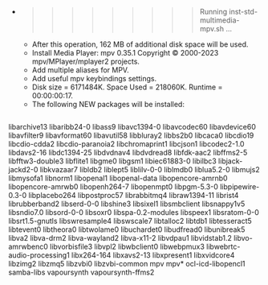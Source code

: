* >>>>>>>>> Running inst-std-multimedia-mpv.sh ...
  * After this operation, 162 MB of additional disk space will be used.
  * Install Media Player: mpv 0.35.1 Copyright © 2000-2023 mpv/MPlayer/mplayer2 projects.
  * Add multiple aliases for MPV.
  * Add useful mpv keybindings settings.
  * Disk size = 6171484K. Space Used = 218060K. Runtime = 00:00:00:17.
  * The following NEW packages will be installed:
  ```bash
libarchive13 libaribb24-0 libass9 libavc1394-0 libavcodec60
libavdevice60 libavfilter9 libavformat60 libavutil58 libbluray2
libbs2b0 libcaca0 libcdio19 libcdio-cdda2 libcdio-paranoia2
libchromaprint1 libcjson1 libcodec2-1.0 libdavs2-16 libdc1394-25
libdvdnav4 libdvdread8 libfdk-aac2 libffms2-5 libfftw3-double3
libflite1 libgme0 libgsm1 libiec61883-0 libilbc3
libjack-jackd2-0 libkvazaar7 libldb2 liblept5 liblilv-0-0
liblmdb0 liblua5.2-0 libmujs2 libmysofa1 libnorm1
libopenal1 libopenal-data libopencore-amrnb0 libopencore-amrwb0 libopenh264-7
libopenmpt0 libpgm-5.3-0 libpipewire-0.3-0 libplacebo264 libpostproc57
librabbitmq4 libraw1394-11 librist4 librubberband2 libserd-0-0
libshine3 libsixel1 libsmbclient libsnappy1v5 libsndio7.0
libsord-0-0 libsoxr0 libspa-0.2-modules libspeex1 libsratom-0-0
libsrt1.5-gnutls libswresample4 libswscale7 libtalloc2 libtdb1
libtesseract5 libtevent0 libtheora0 libtwolame0 libuchardet0
libudfread0 libunibreak5 libva2 libva-drm2 libva-wayland2
libva-x11-2 libvdpau1 libvidstab1.2 libvo-amrwbenc0 libvorbisfile3
libvpl2 libwbclient0 libwebpmux3 libwebrtc-audio-processing1 libx264-164
libxavs2-13 libxpresent1 libxvidcore4 libzimg2 libzmq5
libzvbi0 libzvbi-common mpv mpv* ocl-icd-libopencl1
samba-libs vapoursynth vapoursynth-ffms2
  ```
